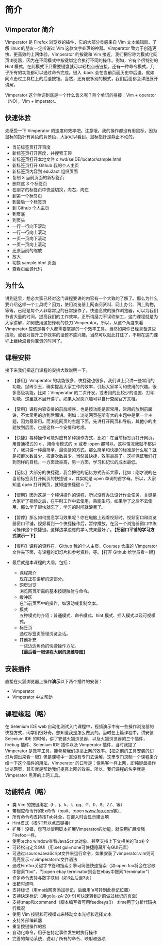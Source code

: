 # 简介

## Vimperator 简介
Vimperator 是 Firefox 浏览器的插件，它的大部分灵感来自 Vim 文本编辑器。了解 linux 的朋友一定听说过 Vim 这款文字处理的神器。Vimperator 致力于创造更快、更高效的上网体验。Vimperator 的按键和 Vim 接近，我们把它称为模式化网页浏览器，因为在不同模式中按键绑定会执行不同的操作。例如，它有个很特别的 Hint 模式，在此模式下只需要键盘就可以轻松点击链接。还有一种命令模式，几乎所有的功能都可以通过命令完成，键入 :back 会在当前页面历史中后退，就如同点击过工具栏上的后退按钮。当然，还有很多别的模式，我们后面都会详细展开讲解。

Vimperator 这个单词到底是一个什么含义呢？两个单词的拼接：Vim + operator（NO），Vim + imperator。

## 快速体验

先感受一下 Vimperator	 的速度和效率吧。注意哦，我的操作都没有用鼠标，因为鼠标的指针有黄色的背景色，大家可以看到，鼠标指针是静止不动的。

- 当前标签页打开百度
- 新标签页打开百度，并搜索王顶
- 新标签页打开本地文件 c:/wd/seIDE/locator/sample.html
- 新标签页打开 Github 我的个人主页
- 新标签页内容到 edu2act 组织页面
- 复制 3 当前页面的新标签页
- 删除这 3 个标签页
- 在刚才的标签页中快速切换，向右，向左
- 到第一个标签页
- 到最后一个标签页
- 到 Github 个人主页
- 到页底
- 到页头
- 一行一行向下滚动
- 一行一行向上滚动
- 一页一页向下滚动
- 一页一页向上滚动
- 还原当前的缩放
- 放大
- 切换 sample.html 页面
- 查看页面源代码

## 为什么

讲到这里，想必大家已经对这门课程要讲的内容有一个大致的了解了。那么为什么要介绍这样一个工具呢？因为，使用浏览器上网查阅资料、网上办公、网上购物，等等，已经是每个人非常常见的日常操作了。快速高效的操作浏览器，可以为我们节省大量的时间，提高我们的工作效率。正所谓磨刀不误砍柴工，这门课程就是为大家讲解，如何使用这把锋利的快刀 Vimperator。所以，从这个角度来看 Vimperator 应该是每个人都需要掌握的一个效率工具。当然如果你已经具备这些技能，或者对提升工作效率的话题不感兴趣，当然可以就此打住了，不用在这门课程上继续浪费你宝贵的时间了。

## 课程安排

接下来我们把这门课程的安排大致说明一下。

- 【够用】Vimperator 的功能很多，快捷键也很多。我们课上只讲一些常用的功能，抛砖引玉，确实提高大家工作的效率，引起大家学习和使用的兴趣。很多高级功能，比如：Vimperator 的二次开发，或者用的比较少的设置、打印功能，这里就不展开讲了。如果大家感兴趣可以自行查阅官方文档。

- 【常用】课程内容安排的前后顺序，也是按功能是否常用，常用的放到前面讲，不太常用的放到后面讲。例如：浏览网页在所有大的主题中是第一个主题，因为最常用。而浏览网页的主题下面，先讲打开网页和导航，其他小的主题放到后面，也是这样一个安排和考虑。

- 【快捷】每种操作可能对应有多种操作方式，比如：在当前标签页打开网页，用普通模式的 o ，用命令模式的 :o 或者 :open 都可以，这种情况我就不都讲了，我只讲一种最简单，最快捷的方式。那么简单和快捷的标准是什么呢？就是按键次数最少，按键次数最少，当然最快捷，效率最高了。这样保证我们打到同样的目标，一方面效率高，另一方面，学习和记忆的成本最低。

- 【记忆】大部分的快捷键，我会把他的记忆方式告诉大家，比如：刚才说的在当前标签页打开网页的快捷键 o，其实就是 open 单词的首字母。所以，大家知道 open 打开网页，就知道快捷键 o 了。

- 【使用】因为这是一个纯讲操作的课程，所以没有办法设计作业任务，关键是大家听了视频之后，在平时工作中去使用，熟能生巧，如果学了之后不去使用，那么学了很快就忘了，学习的时间就浪费了。

- 【暂停】那么如何提高学习效果呢？你在电脑上观看视频时，视频窗口和浏览器窗口平铺，视频看到一个快捷操作后，暂停播放，在另一个浏览器窗口中练习操作这个快捷键。这样边学边练的学习效果最好了。**【把窗口平铺的学习方式演示一下】**

- 【资料】课程的资料在，Github 我的个人主页，Courses 仓库的 Vimperator 文件夹下面，有课程的幻灯片和参考资料，等。【打开 Github 给学员看一眼】

- 最后就是本课程的大纲。包括：
  - 课程简介  
  现在正在讲解的这部分。
  - 网页浏览    
  浏览网页所需的基本按键映射与命令。
  - 缓冲区      
  在当前页面中的操作，如滚动或复制文本。
  - 模式  
  五种模式的介绍：普通模式、命令模式、hint 模式、插入模式以及可视模式。
  - 标签页  
  通过标签页管理浏览会话。
  - 其他补充  
  一些边边角角的快捷操作方法。  
  **【最后看一眼课程大纲的思维导图】**

## 安装插件

直接在火狐浏览器上操作**演示**以下两个插件的安装：
- Vimperator
- Vimperator 中文帮助

## 课程缘起（略）

在 Selenium IDE web 自动化测试入门课程中，视频演示中有一些操作浏览器的快捷方式，同学们很好奇，想知道我是怎么做到的。当时在上篇课程中，讲安装 Selenium IDE 的时候，讲了安装火狐浏览器，以及火狐浏览器的三个插件，firebug 插件、Selenium IDE 插件以及 Vimperator 插件，当时我提了 Vimperator 是效率工具，能够帮我们提高上网的效率。【把之前的工具安装的幻灯片调出来看一眼】但是课程中一直没有专门去讲解，这里专门录制一个课程来介绍一下这个插件的用法。Vimperator 的口号是：像黑客一样上网，即纯键盘操作浏览网页，其实就是帮助我们提高上网的效率。所以，我们课程的名字就是 Vimperator 黑客的上网工具。

## 功能特点（略）

- 类 Vim 的按键绑定（h、j、k、l、gg、G、0、$、ZZ、<C-f>等）
- 带相应命令行的Ex命令（:quit、:open www.foo.com等）
- 所有命令均支持按Tab补全，在键入时会显示建议项
- Hint模式（按f打开以点击链接）
- 扩展！没错，您可以使用脚本扩展Vimperator的功能，就像用扩展增强Firefox一样。
- 使用:echo window查看JavaScript对象、甚至支持上下文相关的Tab补全
- 可轻松自定义GUI（用:set gui=none可快捷隐藏所有GUI元素）
- 可通过:sourceJavaScript文件来运行命令，如果安装了vimperator.vim则可高亮显示~/.vimperatorrc文件语法
- 通过Firefox关键字书签和搜索引擎可简便快速搜索（如:open foo将会在谷歌中搜索“foo”，而:open ebay terminator则会在ebay中搜索“terminator”）
- 许多命令支持与数字联用（如3<C-o>会后退3页）
- 出错时蜂鸣
- 支持标记（用ma给网页添加标记，后面用'a可转到此标记位置）
- 支持快速标记（用go{a-zA-Z0-9}可快速转到之前做过标记的页面）
- 支持:map和:command（脚本编写者可用feedkeys()）
    :time用于分析代码执行概况
- 使用 Vim 按键和可视模式来移动文本光标和选择文本
- 支持外部编辑器
- 重复按键操作的宏
- 自动化命令，用于在特定事件发生时执行操作
- 完善的帮助系统，说明了所有的命令、映射和选项
